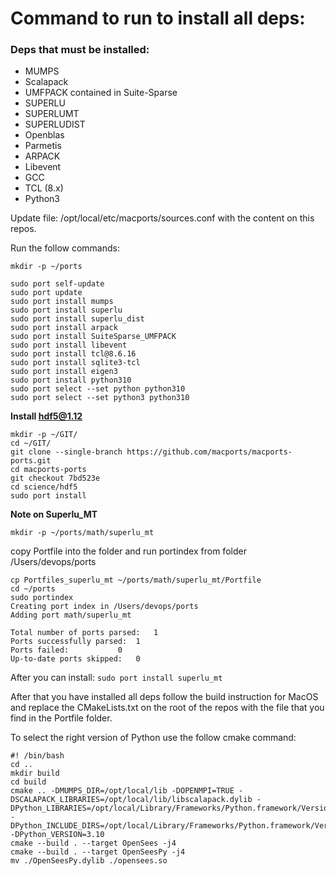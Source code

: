 # Command to run to install all deps:

### Deps that must be installed:


- MUMPS
- Scalapack
- UMFPACK contained in Suite-Sparse 
- SUPERLU
- SUPERLUMT
- SUPERLUDIST
- Openblas
- Parmetis
- ARPACK
- Libevent
- GCC
- TCL (8.x)
- Python3

Update file:  /opt/local/etc/macports/sources.conf with the content on this repos.

Run the follow commands:

```
mkdir -p ~/ports

sudo port self-update
sudo port update
sudo port install mumps
sudo port install superlu 
sudo port install superlu_dist
sudo port install arpack
sudo port install SuiteSparse_UMFPACK
sudo port install libevent
sudo port install tcl@8.6.16
sudo port install sqlite3-tcl
sudo port install eigen3
sudo port install python310
sudo port select --set python python310
sudo port select --set python3 python310
```
**Install hdf5@1.12**

```
mkdir -p ~/GIT/
cd ~/GIT/
git clone --single-branch https://github.com/macports/macports-ports.git
cd macports-ports
git checkout 7bd523e
cd science/hdf5
sudo port install
```

**Note on Superlu_MT**

`mkdir -p ~/ports/math/superlu_mt`

copy Portfile into the folder and run portindex from folder /Users/devops/ports
```
cp Portfiles_superlu_mt ~/ports/math/superlu_mt/Portfile
cd ~/ports
sudo portindex
Creating port index in /Users/devops/ports
Adding port math/superlu_mt

Total number of ports parsed:	1
Ports successfully parsed:	1
Ports failed:			0
Up-to-date ports skipped:	0
```

After you can install: `sudo port install superlu_mt`


After that you have installed all deps follow the build instruction for MacOS
and replace the CMakeLists.txt on the root of the repos with the file that you find in the
Portfile folder.

To select the right version of Python use the follow cmake command:

```
#! /bin/bash
cd ..
mkdir build                                                            
cd build                                                               
cmake .. -DMUMPS_DIR=/opt/local/lib -DOPENMPI=TRUE -DSCALAPACK_LIBRARIES=/opt/local/lib/libscalapack.dylib -DPython_LIBRARIES=/opt/local/Library/Frameworks/Python.framework/Versions/3.10/lib/libpython3.10.dylib -DPython_INCLUDE_DIRS=/opt/local/Library/Frameworks/Python.framework/Versions/3.10/include/python3.10/ -DPython_VERSION=3.10
cmake --build . --target OpenSees -j4
cmake --build . --target OpenSeesPy -j4
mv ./OpenSeesPy.dylib ./opensees.so
```
